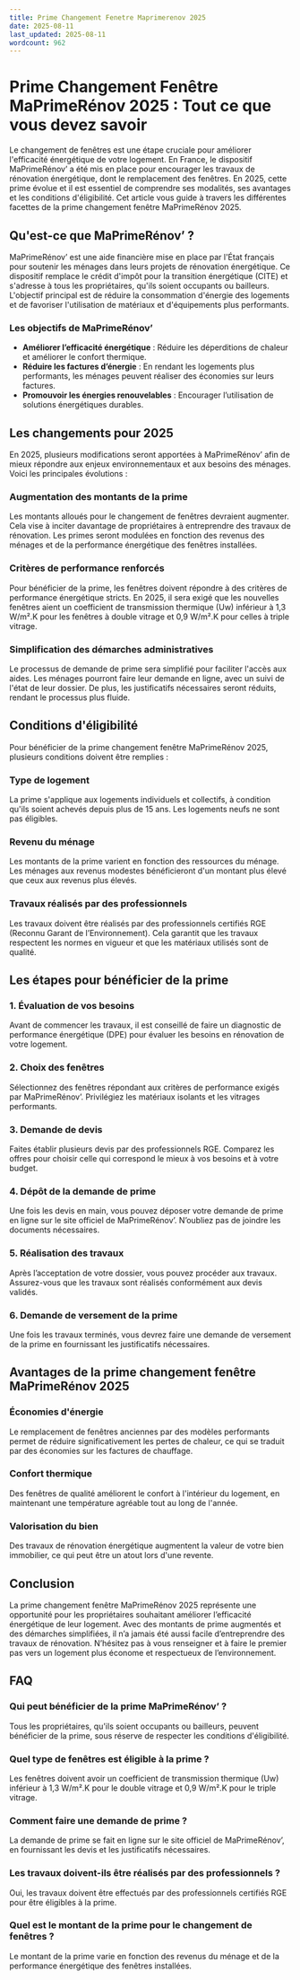 ```yaml
---
title: Prime Changement Fenetre Maprimerenov 2025
date: 2025-08-11
last_updated: 2025-08-11
wordcount: 962
---
```


# Prime Changement Fenêtre MaPrimeRénov 2025 : Tout ce que vous devez savoir

Le changement de fenêtres est une étape cruciale pour améliorer l'efficacité énergétique de votre logement. En France, le dispositif MaPrimeRénov’ a été mis en place pour encourager les travaux de rénovation énergétique, dont le remplacement des fenêtres. En 2025, cette prime évolue et il est essentiel de comprendre ses modalités, ses avantages et les conditions d'éligibilité. Cet article vous guide à travers les différentes facettes de la prime changement fenêtre MaPrimeRénov 2025.

## Qu'est-ce que MaPrimeRénov’ ?

MaPrimeRénov’ est une aide financière mise en place par l'État français pour soutenir les ménages dans leurs projets de rénovation énergétique. Ce dispositif remplace le crédit d'impôt pour la transition énergétique (CITE) et s'adresse à tous les propriétaires, qu'ils soient occupants ou bailleurs. L'objectif principal est de réduire la consommation d'énergie des logements et de favoriser l'utilisation de matériaux et d'équipements plus performants.

### Les objectifs de MaPrimeRénov’

- **Améliorer l’efficacité énergétique** : Réduire les déperditions de chaleur et améliorer le confort thermique.
- **Réduire les factures d’énergie** : En rendant les logements plus performants, les ménages peuvent réaliser des économies sur leurs factures.
- **Promouvoir les énergies renouvelables** : Encourager l’utilisation de solutions énergétiques durables.

## Les changements pour 2025

En 2025, plusieurs modifications seront apportées à MaPrimeRénov’ afin de mieux répondre aux enjeux environnementaux et aux besoins des ménages. Voici les principales évolutions :

### Augmentation des montants de la prime

Les montants alloués pour le changement de fenêtres devraient augmenter. Cela vise à inciter davantage de propriétaires à entreprendre des travaux de rénovation. Les primes seront modulées en fonction des revenus des ménages et de la performance énergétique des fenêtres installées.

### Critères de performance renforcés

Pour bénéficier de la prime, les fenêtres doivent répondre à des critères de performance énergétique stricts. En 2025, il sera exigé que les nouvelles fenêtres aient un coefficient de transmission thermique (Uw) inférieur à 1,3 W/m².K pour les fenêtres à double vitrage et 0,9 W/m².K pour celles à triple vitrage.

### Simplification des démarches administratives

Le processus de demande de prime sera simplifié pour faciliter l'accès aux aides. Les ménages pourront faire leur demande en ligne, avec un suivi de l'état de leur dossier. De plus, les justificatifs nécessaires seront réduits, rendant le processus plus fluide.

## Conditions d'éligibilité

Pour bénéficier de la prime changement fenêtre MaPrimeRénov 2025, plusieurs conditions doivent être remplies :

### Type de logement

La prime s'applique aux logements individuels et collectifs, à condition qu'ils soient achevés depuis plus de 15 ans. Les logements neufs ne sont pas éligibles.

### Revenu du ménage

Les montants de la prime varient en fonction des ressources du ménage. Les ménages aux revenus modestes bénéficieront d'un montant plus élevé que ceux aux revenus plus élevés.

### Travaux réalisés par des professionnels

Les travaux doivent être réalisés par des professionnels certifiés RGE (Reconnu Garant de l’Environnement). Cela garantit que les travaux respectent les normes en vigueur et que les matériaux utilisés sont de qualité.

## Les étapes pour bénéficier de la prime

### 1. Évaluation de vos besoins

Avant de commencer les travaux, il est conseillé de faire un diagnostic de performance énergétique (DPE) pour évaluer les besoins en rénovation de votre logement.

### 2. Choix des fenêtres

Sélectionnez des fenêtres répondant aux critères de performance exigés par MaPrimeRénov’. Privilégiez les matériaux isolants et les vitrages performants.

### 3. Demande de devis

Faites établir plusieurs devis par des professionnels RGE. Comparez les offres pour choisir celle qui correspond le mieux à vos besoins et à votre budget.

### 4. Dépôt de la demande de prime

Une fois les devis en main, vous pouvez déposer votre demande de prime en ligne sur le site officiel de MaPrimeRénov’. N’oubliez pas de joindre les documents nécessaires.

### 5. Réalisation des travaux

Après l’acceptation de votre dossier, vous pouvez procéder aux travaux. Assurez-vous que les travaux sont réalisés conformément aux devis validés.

### 6. Demande de versement de la prime

Une fois les travaux terminés, vous devrez faire une demande de versement de la prime en fournissant les justificatifs nécessaires.

## Avantages de la prime changement fenêtre MaPrimeRénov 2025

### Économies d'énergie

Le remplacement de fenêtres anciennes par des modèles performants permet de réduire significativement les pertes de chaleur, ce qui se traduit par des économies sur les factures de chauffage.

### Confort thermique

Des fenêtres de qualité améliorent le confort à l'intérieur du logement, en maintenant une température agréable tout au long de l'année.

### Valorisation du bien

Des travaux de rénovation énergétique augmentent la valeur de votre bien immobilier, ce qui peut être un atout lors d'une revente.

## Conclusion

La prime changement fenêtre MaPrimeRénov 2025 représente une opportunité pour les propriétaires souhaitant améliorer l’efficacité énergétique de leur logement. Avec des montants de prime augmentés et des démarches simplifiées, il n’a jamais été aussi facile d’entreprendre des travaux de rénovation. N’hésitez pas à vous renseigner et à faire le premier pas vers un logement plus économe et respectueux de l’environnement.

## FAQ

### Qui peut bénéficier de la prime MaPrimeRénov’ ?

Tous les propriétaires, qu'ils soient occupants ou bailleurs, peuvent bénéficier de la prime, sous réserve de respecter les conditions d'éligibilité.

### Quel type de fenêtres est éligible à la prime ?

Les fenêtres doivent avoir un coefficient de transmission thermique (Uw) inférieur à 1,3 W/m².K pour le double vitrage et 0,9 W/m².K pour le triple vitrage.

### Comment faire une demande de prime ?

La demande de prime se fait en ligne sur le site officiel de MaPrimeRénov’, en fournissant les devis et les justificatifs nécessaires.

### Les travaux doivent-ils être réalisés par des professionnels ?

Oui, les travaux doivent être effectués par des professionnels certifiés RGE pour être éligibles à la prime.

### Quel est le montant de la prime pour le changement de fenêtres ?

Le montant de la prime varie en fonction des revenus du ménage et de la performance énergétique des fenêtres installées.